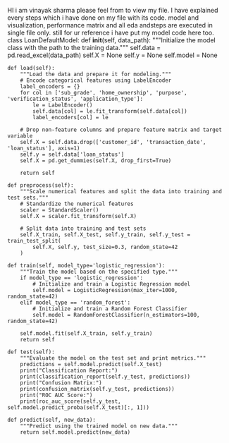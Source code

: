 HI i am vinayak sharma please feel from to view my file. I have explained every steps which i have done on my file with its code.
model and visualization, performance matrix and all eda andsteps are executed in single file only. still for ur reference i have put my model code here too.
class LoanDefaultModel:
    def __init__(self, data_path):
        """Initialize the model class with the path to the training data."""
        self.data = pd.read_excel(data_path)
        self.X = None
        self.y = None
        self.model = None

    def load(self):
        """Load the data and prepare it for modeling."""
        # Encode categorical features using LabelEncoder
        label_encoders = {}
        for col in ['sub_grade', 'home_ownership', 'purpose', 'verification_status', 'application_type']:
            le = LabelEncoder()
            self.data[col] = le.fit_transform(self.data[col])
            label_encoders[col] = le

        # Drop non-feature columns and prepare feature matrix and target variable
        self.X = self.data.drop(['customer_id', 'transaction_date', 'loan_status'], axis=1)
        self.y = self.data['loan_status']
        self.X = pd.get_dummies(self.X, drop_first=True)

        return self

    def preprocess(self):
        """Scale numerical features and split the data into training and test sets."""
        # Standardize the numerical features
        scaler = StandardScaler()
        self.X = scaler.fit_transform(self.X)

        # Split data into training and test sets
        self.X_train, self.X_test, self.y_train, self.y_test = train_test_split(
            self.X, self.y, test_size=0.3, random_state=42
        )

    def train(self, model_type='logistic_regression'):
        """Train the model based on the specified type."""
        if model_type == 'logistic_regression':
            # Initialize and train a Logistic Regression model
            self.model = LogisticRegression(max_iter=1000, random_state=42)
        elif model_type == 'random_forest':
            # Initialize and train a Random Forest Classifier
            self.model = RandomForestClassifier(n_estimators=100, random_state=42)

        self.model.fit(self.X_train, self.y_train)
        return self

    def test(self):
        """Evaluate the model on the test set and print metrics."""
        predictions = self.model.predict(self.X_test)
        print("Classification Report:")
        print(classification_report(self.y_test, predictions))
        print("Confusion Matrix:")
        print(confusion_matrix(self.y_test, predictions))
        print("ROC AUC Score:")
        print(roc_auc_score(self.y_test, self.model.predict_proba(self.X_test)[:, 1]))

    def predict(self, new_data):
        """Predict using the trained model on new data."""
        return self.model.predict(new_data)
